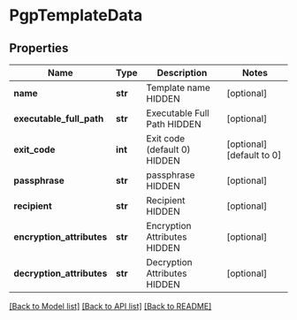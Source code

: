 # PgpTemplateData

## Properties
Name | Type | Description | Notes
------------ | ------------- | ------------- | -------------
**name** | **str** | Template name HIDDEN | [optional] 
**executable_full_path** | **str** | Executable Full Path HIDDEN | [optional] 
**exit_code** | **int** | Exit code (default 0) HIDDEN | [optional] [default to 0]
**passphrase** | **str** | passphrase HIDDEN | [optional] 
**recipient** | **str** | Recipient HIDDEN | [optional] 
**encryption_attributes** | **str** | Encryption Attributes HIDDEN | [optional] 
**decryption_attributes** | **str** | Decryption Attributes HIDDEN | [optional] 

[[Back to Model list]](../README.md#documentation-for-models) [[Back to API list]](../README.md#documentation-for-api-endpoints) [[Back to README]](../README.md)


